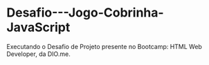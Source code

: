 # Desafio---Jogo-Cobrinha-JavaScript
Executando o Desafio de Projeto presente no Bootcamp: HTML Web Developer, da DIO.me.
